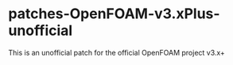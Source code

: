 # patches-OpenFOAM-v3.xPlus-unofficial
This is an unofficial patch for the official OpenFOAM project v3.x+
